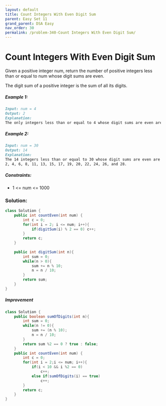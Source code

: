 ```yaml
---
layout: default
title: Count Integers With Even Digit Sum
parent: Easy Set 11
grand_parent: DSA Easy
nav_order: 30
permalink: /problem-340-Count Integers With Even Digit Sum/
---
```

# Count Integers With Even Digit Sum
Given a positive integer num, return the number of positive integers less than or equal to num whose digit sums are even.

The digit sum of a positive integer is the sum of all its digits.

##### Example 1:
```markdown
Input: num = 4
Output: 2
Explanation:
The only integers less than or equal to 4 whose digit sums are even are 2 and 4.   
```
##### Example 2:
```markdown
Input: num = 30
Output: 14
Explanation:
The 14 integers less than or equal to 30 whose digit sums are even are
2, 4, 6, 8, 11, 13, 15, 17, 19, 20, 22, 24, 26, and 28.
```
##### Constraints:
* 1 <= num <= 1000

### Solution:
```java
class Solution {
    public int countEven(int num) {
        int c = 0;
        for(int i = 2; i <= num; i++){
            if(digitSum(i) % 2 == 0) c++;
        }
        return c;
    }
    
    public int digitSum(int n){
        int sum = 0;
        while(n > 0){
            sum += n % 10;
            n = n / 10;
        }
        return sum;
    }
}
```
##### Improvement
```java
class Solution {
    public boolean sumOfDigits(int n){
        int sum = 0;
        while(n != 0){
            sum += (n % 10);
            n = n / 10;
        }
        return sum %2 == 0 ? true : false;
    }
    public int countEven(int num) {
        int c = 0;
        for(int i = 2;i <= num; i++){
            if(i < 10 && i %2 == 0)
                c++;
            else if(sumOfDigits(i) == true)
                c++;
        }
        return c;
    }
}
```